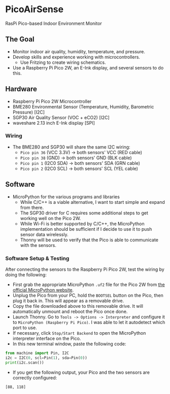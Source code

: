 # PicoAirSense

RasPi Pico-based Indoor Environment Monitor

## The Goal

- Monitor indoor air quality, humidity, temperature, and pressure.
- Develop skills and experience working with microcontrollers.
  - Use Fritzing to create wiring schematics.
- Use a Raspberry Pi Pico 2W, an E-Ink display, and several sensors to do this.

## Hardware

- Raspberry Pi Pico 2W Microcontroller
- BME280 Environmental Sensor (Temperature, Humidity, Barometric Pressure) [I2C]
- SGP30 Air Quality Sensor (VOC + eCO2) [I2C]
- waveshare 2.13 inch E-Ink display [SPI]

### Wiring

- The BME280 and SGP30 will share the same I2C wiring:
  - `Pico pin 36` (VCC 3.3V) -> both sensors' VCC (RED cable)
  - `Pico pin 38` (GND) -> both sensors' GND (BLK cable)
  - `Pico pin 1` (I2C0 SDA) -> both sensors' SDA (GRN cable)
  - `Pico pin 2` (I2C0 SCL) -> both sensors' SCL (YEL cable)

## Software

- MicroPython for the various programs and libraries
  - While C/C++ is a viable alternative, I want to start simple and expand from there.
  - The SGP30 driver for C requires some additional steps to get working well on the Pico 2W.
  - While Wi-Fi is better supported by C/C++, the MicroPython implementation should be sufficient if I decide to use it to push sensor data wirelessly.
  - Thonny will be used to verify that the Pico is able to communicate with the sensors.

### Software Setup & Testing

After connecting the sensors to the Raspberry Pi Pico 2W, test the wiring by doing the following:

- First grab the appropriate MicroPython `.uf2` file for the Pico 2W from [the official MicroPython website](https://micropython.org/download/RPI_PICO2_W/).
- Unplug the Pico from your PC, hold the `BOOTSEL` button on the Pico, then plug it back in.  This will appear as a removable drive.
- Copy the file downloaded above to this removable drive.  It will automatically unmount and reboot the Pico once done.
- Launch Thonny.  Go to `Tools -> Options -> Interpreter` and configure it to `MicroPython (Raspberry Pi Pico)`.  I was able to let it autodetect which port to use.
- If necessary, click `Stop/Start Backend` to open the MicroPython interpreter interface on the Pico.
- In this new terminal window, paste the following code:

```python
from machine import Pin, I2C
i2c = I2C(0, scl=Pin(1), sda=Pin(0))
print(i2c.scan())
```

- If you get the following output, your Pico and the two sensors are correctly configured:

```text
[88, 118]
```
